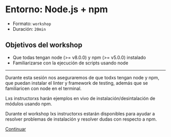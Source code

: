 # Entorno: Node.js + npm

* Formato: `workshop`
* Duración: `20min`

## Objetivos del workshop

* Que todas tengan node (>= v8.0.0) y npm (>= v5.0.0) instalado
* Familiarizarse con la ejecución de scripts usando node

***

Durante esta sesión nos aseguraremos de que todxs tengan node y npm, que puedan
instalar el linter y framework de testing, además que se familiaricen con node
en el terminal.

Lxs instructorxs harán ejemplos en vivo de instalación/desintalación de módulos
usando npm.

Durante el workshop lxs instructorxs estarán disponibles para ayudar a resolver
problemas de instalación y resolver dudas con respecto a npm.

[Continuar](../03-es6/00-overview.md)
